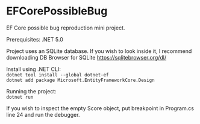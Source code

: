 # EFCorePossibleBug
EF Core possible bug reproduction mini project.

Prerequisites:
.NET 5.0

Project uses an SQLite database. If you wish to look inside it, I recommend downloading DB Browser for SQLite https://sqlitebrowser.org/dl/

Install using .NET CLI:  
`dotnet tool install --global dotnet-ef`  
`dotnet add package Microsoft.EntityFrameworkCore.Design`

Running the project:  
`dotnet run`

If you wish to inspect the empty Score object, put breakpoint in Program.cs line 24 and run the debugger.
